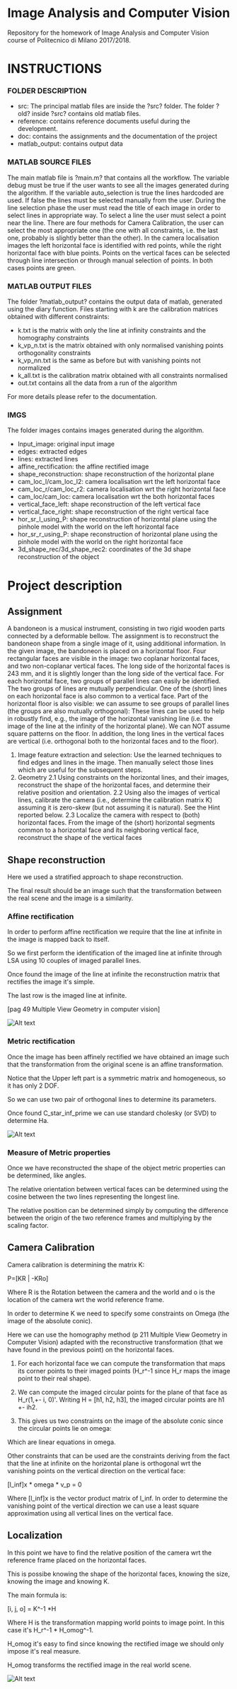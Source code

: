 # Image Analysis and Computer Vision
Repository for the homework of Image Analysis and Computer Vision course of Politecnico di Milano 2017/2018.  

# INSTRUCTIONS

### FOLDER DESCRIPTION
- src: The principal matlab files are inside the ?src? folder.
	The folder ?old? inside ?src? contains old matlab files.
- reference: contains reference documents useful during the 		development.
- doc: contains the assignments and the documentation of the project
- matlab_output: contains output data 

### MATLAB SOURCE FILES
The main matlab file is ?main.m? that contains all the workflow.
The variable debug must be true if the user wants to see all the images generated during the algorithm. 
If the variable auto_selection is true the lines hardcoded are used. If false the lines must be selected manually from the user.
During the line selection phase the user must read the title of each image in order to select lines in appropriate way. To select a line the user must select a point near the line.
There are four methods for Camera Calibration, the user can select the most appropriate one (the one with all constraints, i.e. the last one, probably is slightly better than the other).
In the camera localisation images the left horizontal face is identified with red points, while the right horizontal face with blue points. Points on the vertical faces can be selected through line intersection or through manual selection of points. In both cases points are green.

### MATLAB OUTPUT FILES
The folder ?matlab_output? contains the output data of matlab, generated using the diary function. 
Files starting with k are the calibration matrices obtained with different constraints:
- k.txt is the matrix with only the line at infinity constraints and the homography constraints
- k_vp_n.txt is the matrix obtained with only normalised vanishing points orthogonality constraints
- k_vp_nn.txt is the same as before but with vanishing points not normalized
- k_all.txt is the calibration matrix obtained with all constraints normalised 
- out.txt contains all the data from a run of the algorithm

For more details please refer to the documentation.

### IMGS
The folder images contains images generated during the algorithm.
- Input_image: original input image
- edges: extracted edges
- lines: extracted lines
- affine_rectification: the affine rectified image
- shape_reconstruction: shape reconstruction of the horizontal plane
- cam_loc_l/cam_loc_l2: camera localisation wrt the left horizontal face
- cam_loc_r/cam_loc_r2: camera localisation wrt the right horizontal face
- cam_loc/cam_loc: camera localisation wrt the both horizontal faces
- vertical_face_left: shape reconstruction of the left vertical face
- vertical_face_right: shape reconstruction of the right vertical face
- hor_sr_l_using_P: shape reconstruction of horizontal plane using the pinhole model
		    with the world on the left horizontal face 		   
- hor_sr_r_using_P: shape reconstruction of horizontal plane using the pinhole model 
		   with the world on the right horizontal face
- 3d_shape_rec/3d_shape_rec2: coordinates of the 3d shape reconstruction of the object

# Project description

## Assignment
A bandoneon is a musical instrument, consisting in two rigid wooden parts connected by a deformable bellow. The assignment is to reconstruct the bandoneon shape from a single image of it, using additional information.
In the given image, the bandoneon is placed on a horizontal floor. Four rectangular faces are visible in the image: two coplanar horizontal faces, and two non-coplanar vertical faces. The long side of the horizontal faces is 243 mm, and it is slightly longer than the long side of the vertical face.
For each horizontal face, two groups of parallel lines can easily be identified. The two groups of lines are mutually perpendicular. One of the (short) lines on each horizontal face is also common to a vertical face. Part of the horizontal floor is also visible: we can assume to see groups of parallel lines (the groups are also mutually orthogonal): These lines can be used to help in robustly find, e.g., the image of the horizontal vanishing line (i.e. the image of the line at the infinity of the horizontal plane). We can NOT assume square patterns on the floor.
In addition, the long lines in the vertical faces are vertical (i.e. orthogonal both to the horizontal faces and to the floor).

1. Image feature extraction and selection:
Use the learned techniques to find edges and lines in the image. Then manually select those lines which are useful for the subsequent steps.
2. Geometry
2.1 Using constraints on the horizontal lines, and their images, reconstruct the shape of the horizontal faces, and determine their relative position and orientation.
2.2 Using also the images of vertical lines, calibrate the camera (i.e., determine the calibration matrix K) assuming it is zero-skew (but not assuming it is natural). See the Hint reported below.
2.3 Localize the camera with respect to (both) horizontal faces. From the image of the (short) horizontal segments common to a horizontal face and its neighboring vertical face, reconstruct the shape of the vertical faces

## Shape reconstruction

Here we used a stratified approach to shape reconstruction.

The final result should be an image such that the transformation between the real scene and the image is a similarity.

### Affine rectification

In order to perform affine rectification we require that the line at infinite in the image is mapped back to itself.

So we first perform the identification of the imaged line at infinite through LSA using 10 couples of imaged parallel lines. 

Once found the image of the line at infinite the reconstruction matrix that rectifies the image it's simple.

The last row is the imaged line at infinite.

[pag 49 Multiple View Geometry in computer vision]

![Alt text](imgs/rectified_img.jpg?raw=true "Affine rectification")

### Metric rectification

Once the image has been affinely rectified we have obtained an image such that the transformation from the original scene is an affine transformation.

Notice that the Upper left part is a symmetric matrix and homogeneous, so it has only 2 DOF.

So we can use two pair of orthogonal lines to determine its parameters. 

Once found C_star_inf_prime we can use standard cholesky (or SVD) to determine Ha.

![Alt text](imgs/shape_rec3.jpg?raw=true "Metric rectification")

### Measure of Metric properties

Once we have reconstructed the shape of the object metric properties can be determined, like angles.

The relative orientation between vertical faces can be determined using the cosine between the two lines representing the longest line.

The relative position can be determined simply by computing the difference between the origin of the two reference frames and multiplying by the scaling factor. 

## Camera Calibration

Camera calibration is determining the matrix K:

P=[KR | -KRo]

Where R is the Rotation between the camera and the world and o is the location of the camera wrt the world reference frame.

In order to determine K we need to specify some constraints on Omega (the image of the absolute conic).

Here we can use the homography method (p 211 Multiple View Geometry in Computer Vision) adapted with the reconstructive transformation (that we have found in the previous point) on the horizontal faces.

1. For each horizontal face we can compute the transformation that maps its corner points to their imaged points (H_r^-1  since H_r maps the image point to their real shape).

2. We can compute the imaged circular points for the plane of that face as H_r(1,+- i, 0)'. Writing H = [h1, h2, h3], the imaged circular points are h1 +- ih2.

3. This gives us two constraints on the image of the absolute conic since the circular points lie on omega:

Which are linear equations in omega.


Other constraints that can be used are the constraints deriving from the fact that the line at infinite on the horizontal plane is orthogonal wrt the vanishing points on the vertical direction on the vertical face:

[l_inf]x * omega * v_p = 0

Where [l_inf]x  is the vector product matrix of l_inf. In order to determine the vanishing point of the vertical direction we can use a least square approximation using all vertical lines on the vertical face.


## Localization

In this point we have to find the relative position of the camera wrt the reference frame placed on the horizontal faces.

This is possibe knowing the shape of the horizontal faces, knowing the size, knowing the image and knowing K.

The main formula is:

[i, j, o] = K^-1 *H

Where H is the transformation mapping world points to image point. In this case it's H_r^-1 * H_omog^-1.

H_omog it's easy to find since knowing the rectified image we should only impose it's real measure.

H_omog transforms the rectified image in the real world scene.



![Alt text](imgs/cameraLocalization.jpg?raw=true "Camera Localization")



